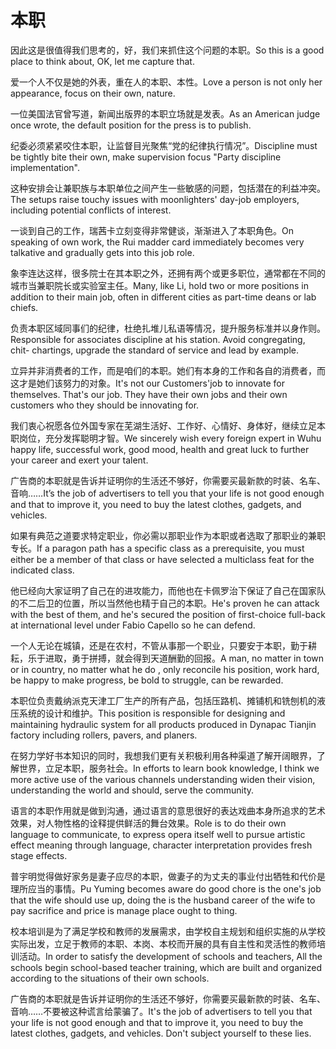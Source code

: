 # 本职

<p><span class="chinese">因此这是很值得我们思考的，好，我们来抓住这个问题的本职。</span><span class="english">So this is a good place to think about, OK, let me capture that.</span></p>

<p><span class="chinese">爱一个人不仅是她的外表，重在人的本职、本性。</span><span class="english">Love a person is not only her appearance, focus on their own, nature.</span></p>

<p><span class="chinese">一位美国法官曾写道，新闻出版界的本职立场就是发表。</span><span class="english">As an American judge once wrote, the default position for the press is to publish.</span></p>

<p><span class="chinese">纪委必须紧紧咬住本职，让监督目光聚焦“党的纪律执行情况”。</span><span class="english">Discipline must be tightly bite their own, make supervision focus "Party discipline implementation".</span></p>

<p><span class="chinese">这种安排会让兼职族与本职单位之间产生一些敏感的问题，包括潜在的利益冲突。</span><span class="english">The setups raise touchy issues with moonlighters' day-job employers, including potential conflicts of interest.</span></p>

<p><span class="chinese">一谈到自己的工作，瑞茜卡立刻变得非常健谈，渐渐进入了本职角色。</span><span class="english">On speaking of own work, the Rui madder card immediately becomes very talkative and gradually gets into this job role.</span></p>

<p><span class="chinese">象李连达这样，很多院士在其本职之外，还拥有两个或更多职位，通常都在不同的城市当兼职院长或实验室主任。</span><span class="english">Many, like Li, hold two or more positions in addition to their main job, often in different cities as part-time deans or lab chiefs.</span></p>

<p><span class="chinese">负责本职区域同事们的纪律，杜绝扎堆儿私语等情况，提升服务标准并以身作则。</span><span class="english">Responsible for associates discipline at his station. Avoid congregating, chit- chartings, upgrade the standard of service and lead by example.</span></p>

<p><span class="chinese">立异并非消费者的工作，而是咱们的本职。她们有本身的工作和各自的消费者，而这才是她们该努力的对象。</span><span class="english">It's not our Customers'job to innovate for themselves. That's our job. They have their own jobs and their own customers who they should be innovating for.</span></p>

<p><span class="chinese">我们衷心祝愿各位外国专家在芜湖生活好、工作好、心情好、身体好，继续立足本职岗位，充分发挥聪明才智。</span><span class="english">We sincerely wish every foreign expert in Wuhu happy life, successful work, good mood, health and great luck to further your career and exert your talent.</span></p>

<p><span class="chinese">广告商的本职就是告诉并证明你的生活还不够好，你需要买最新款的时装、名车、音响……</span><span class="english">It’s the job of advertisers to tell you that your life is not good enough and that to improve it, you need to buy the latest clothes, gadgets, and vehicles.</span></p>

<p><span class="chinese">如果有典范之道要求特定职业，你必需以那职业作为本职或者选取了那职业的兼职专长。</span><span class="english">If a paragon path has a specific class as a prerequisite, you must either be a member of that class or have selected a multiclass feat for the indicated class.</span></p>

<p><span class="chinese">他已经向大家证明了自己在的进攻能力，而他也在卡佩罗治下保证了自己在国家队的不二后卫的位置，所以当然他也精于自己的本职。</span><span class="english">He's proven he can attack with the best of them, and he's secured the position of first-choice full-back at international level under Fabio Capello so he can defend.</span></p>

<p><span class="chinese">一个人无论在城镇，还是在农村，不管从事那一个职业，只要安于本职，勤于耕耘，乐于进取，勇于拼搏，就会得到天道酬勤的回报。</span><span class="english">A man, no matter in town or in country, no matter what he do , only reconcile his position, work hard, be happy to make progress, be bold to struggle, can be rewarded.</span></p>

<p><span class="chinese">本职位负责戴纳派克天津工厂生产的所有产品，包括压路机、摊铺机和铣刨机的液压系统的设计和维护。</span><span class="english">This position is responsible for designing and maintaining hydraulic system for all products produced in Dynapac Tianjin factory including rollers, pavers, and planers.</span></p>

<p><span class="chinese">在努力学好书本知识的同时，我想我们更有关积极利用各种渠道了解开阔眼界，了解世界，立足本职，服务社会。</span><span class="english">In efforts to learn book knowledge, I think we more active use of the various channels understanding widen their vision, understanding the world and should, serve the community.</span></p>

<p><span class="chinese">语言的本职作用就是做到沟通，通过语言的意思很好的表达戏曲本身所追求的艺术效果，对人物性格的诠释提供鲜活的舞台效果。</span><span class="english">Role is to do their own language to communicate, to express opera itself well to pursue artistic effect meaning through language, character interpretation provides fresh stage effects.</span></p>

<p><span class="chinese">普宇明觉得做好家务是妻子应尽的本职，做妻子的为丈夫的事业付出牺牲和代价是理所应当的事情。</span><span class="english">Pu Yuming becomes aware do good chore is the one's job that the wife should use up, doing the is the husband career of the wife to pay sacrifice and price is manage place ought to thing.</span></p>

<p><span class="chinese">校本培训是为了满足学校和教师的发展需求，由学校自主规划和组织实施的从学校实际出发，立足于教师的本职、本岗、本校而开展的具有自主性和灵活性的教师培训活动。</span><span class="english">In order to satisfy the development of schools and teachers, All the schools begin school-based teacher training, which are built and organized according to the situations of their own schools.</span></p>

<p><span class="chinese">广告商的本职就是告诉并证明你的生活还不够好，你需要买最新款的时装、名车、音响……不要被这种谎言给蒙骗了。</span><span class="english">It's the job of advertisers to tell you that your life is not good enough and that to improve it, you need to buy the latest clothes, gadgets, and vehicles. Don't subject yourself to these lies.</span></p>

